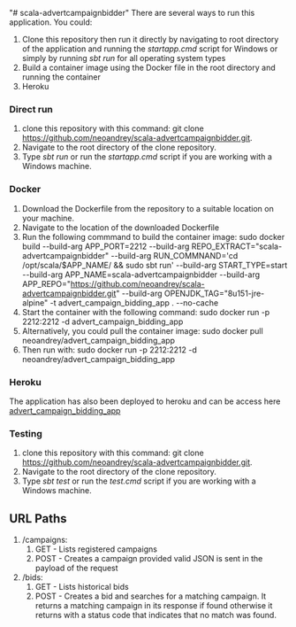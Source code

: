"# scala-advertcampaignbidder" 
There are several ways to run this application. You could:
1. Clone this repository then run it directly by navigating to root directory of the application and running the *startapp.cmd* script for Windows or  simply by running *sbt run* for all  operating system types
2. Build a container image using the Docker file in the root directory and running the container
3. Heroku
### Direct run
1. clone this repository with this command: git clone https://github.com/neoandrey/scala-advertcampaignbidder.git. 
2. Navigate to the root directory of the clone repository.
3. Type *sbt run* or run the *startapp.cmd* script if you are working with a Windows machine.

### Docker
1. Download the Dockerfile from the repository to a suitable location on your machine.
2. Navigate to the location of the downloaded Dockerfile
3. Run the following commmand to build the container image:
        sudo docker build  --build-arg APP_PORT=2212  --build-arg REPO_EXTRACT="scala-advertcampaignbidder" --build-arg RUN_COMMNAND='cd /opt/scala/$APP_NAME/ && sudo sbt run'  --build-arg START_TYPE=start --build-arg APP_NAME=scala-advertcampaignbidder --build-arg APP_REPO="https://github.com/neoandrey/scala-advertcampaignbidder.git"  --build-arg OPENJDK_TAG="8u151-jre-alpine" -t advert_campaign_bidding_app . --no-cache 
4. Start the container with the following command:
        sudo docker run  -p 2212:2212 -d advert_campaign_bidding_app
5. Alternatively, you could pull the container image:
        sudo docker pull neoandrey/advert_campaign_bidding_app
6. Then run with:
        sudo docker run  -p 2212:2212 -d neoandrey/advert_campaign_bidding_app

### Heroku
The application has also been deployed to heroku and can be access here [advert_campaign_bidding_app](https://advercampaignbidder.herokuapp.com/campaigns)

### Testing
1. clone this repository with this command: git clone https://github.com/neoandrey/scala-advertcampaignbidder.git. 
2. Navigate to the root directory of the clone repository.
3. Type *sbt test* or run the *test.cmd* script if you are working with a Windows machine.

## URL Paths
1. /campaigns:
   1. GET  - Lists registered campaigns 
   2. POST - Creates a campaign provided valid JSON is sent in the payload of the request
2. /bids:
   1. GET  - Lists historical bids
   2. POST - Creates a bid and searches for a matching campaign. It returns a matching campaign in its response if found otherwise it returns with a status code that indicates that no match was found. 